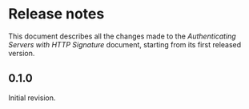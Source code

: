 Release notes
=============

This document describes all the changes made to the *Authenticating Servers
with HTTP Signature* document, starting from its first released version.


0.1.0
-----

Initial revision.
